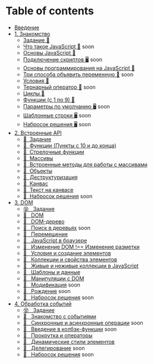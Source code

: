 # Table of contents

* [Введение](README.md)
* [1. Знакомство](01/README.md)
  * [Задание &#129327;](01/task.md)
  * [Что такое JavaScript &#128215;]() soon
  * [Основы JavaScript &#128170;](https://htmlacademy.ru/courses/343)
  * [Подключение скриптов &#128421;]() soon
  * [Основы программирования на JavaScript &#128170;](https://htmlacademy.ru/courses/207)
  * [Три способа объявить переменную &#128215;]() soon
  * [Условия &#128170;](https://htmlacademy.ru/courses/209)
  * [Тернарный оператор &#128215;]() soon
  * [Циклы &#128170;](https://htmlacademy.ru/courses/211)
  * [Функции (c 1 по 9) &#128170;](https://htmlacademy.ru/courses/215)
  * [Параметры по умолчанию &#128421;]() soon
  * [Шаблонные строки &#128421;]() soon
  * [Набросок решения &#128421;]() soon
* [2. Встроенные API](02/README.md)
  * [&#129327;&#160; Задание](02/task.md) 
  * [&#128170;&#160; Функции (Пункты с 10 и до конца)](https://htmlacademy.ru/courses/215) 
  * [🎥&#160; Стрелочные функции](https://youtu.be/C0Mx2yPysLI)
  * [&#128170;&#160; Массивы](https://htmlacademy.ru/courses/213) 
  * [&#128215;&#160; Встроенные методы для работы с массивами](02/arrays-methods.md) 
  * [&#128170;&#160; Объекты](https://htmlacademy.ru/courses/217) 
  * [🎥&#160; Деструктуризация](https://youtu.be/tGV7QSCPlDI)
  * [🎥&#160; Канвас](02/canvas.md)
  * [🎥&#160; Текст на канвасе](02/canvas-text.md)
  * [🎥&#160; Набросок решения]() soon
* [3. DOM](03/README.md)
  * [😵 &#160; Задание](03/task.md) 
  * [📗 &#160; DOM](03/dom.md)
  * [📗 &#160; DOM-дерево](03/dom-tree.md)
  * [📗 &#160; Поиск в деревьях]() soon
  * [🎥 &#160; Перемещение](03/moving.md)
  * [💪 &#160; JavaScript в браузере ](https://htmlacademy.ru/courses/219)
  * [🎥 &#160; Изменение DOM !== Изменение разметки](03/changes-dom.md)
  * [💪 &#160; Условия и создание элементов ](https://htmlacademy.ru/courses/347)
  * [💪 &#160; Коллекции и свойства элементов ](https://htmlacademy.ru/courses/349)
  * [📗 &#160; Живые и неживые коллекции в JavaScript](03/live-non-live-collections.md)
  * [📗 &#160; Шаблоны и данные](03/templates-and-data.md)
  * [💪 &#160; Манипуляции с DOM](https://htmlacademy.ru/courses/303)
  * [🎥 &#160; Модификация]() soon
  * [🎥 &#160; Рождение]() soon
  * [🎥 &#160; Набросок решения]() soon
* [4. Обработка событий](04/README.md)
  * [😵 &#160; Задание](04/task.md) 
  * [💪 &#160; Знакомство с событиями](https://htmlacademy.ru/courses/273)
  * [📗 &#160; Синхронные и асинхронные операции]() soon
  * [📗 &#160; Введение в колбэк-функции]() soon
  * [💪 &#160; Прокрутка и операторы ](https://htmlacademy.ru/courses/351)
  * [💪 &#160; Динамические стили элементов ](https://htmlacademy.ru/courses/353)
  * [🎥 &#160; Делегирование]() soon
  * [🎥 &#160; Набросок решения]() soon
